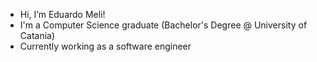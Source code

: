 -  Hi, I’m Eduardo Meli!
-  I'm a Computer Science graduate (Bachelor's Degree @ University of Catania)
-  Currently working as a software engineer

<!---
edu-m/edu-m is a ✨ special ✨ repository because its `README.md` (this file) appears on your GitHub profile.
You can click the Preview link to take a look at your changes.
--->
